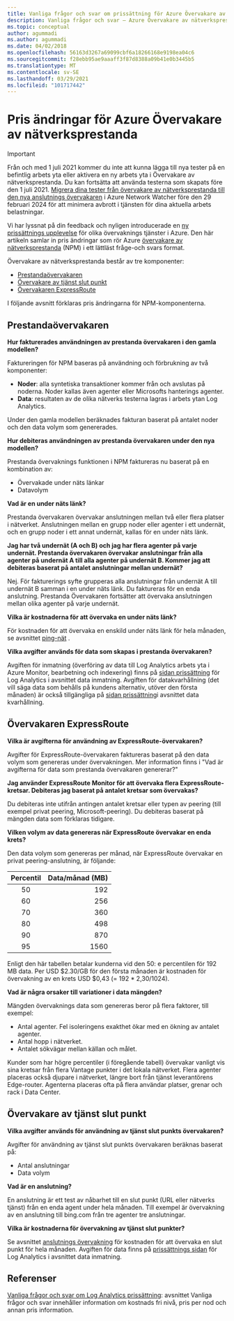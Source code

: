 ```yaml
---
title: Vanliga frågor och svar om prissättning för Azure Övervakare av nätverksprestanda | Microsoft Docs
description: Vanliga frågor och svar – Azure Övervakare av nätverksprestanda
ms.topic: conceptual
author: agummadi
ms.author: agummadi
ms.date: 04/02/2018
ms.openlocfilehash: 56163d3267a69099cbf6a18266168e9198ea04c6
ms.sourcegitcommit: f28ebb95ae9aaaff3f87d8388a09b41e0b3445b5
ms.translationtype: MT
ms.contentlocale: sv-SE
ms.lasthandoff: 03/29/2021
ms.locfileid: "101717442"
---
```

# <a name="pricing-changes-for-azure-network-performance-monitor"></a>Pris ändringar för Azure Övervakare av nätverksprestanda

> [!IMPORTANT]
> Från och med 1 juli 2021 kommer du inte att kunna lägga till nya tester på en befintlig arbets yta eller aktivera en ny arbets yta i Övervakare av nätverksprestanda. Du kan fortsätta att använda testerna som skapats före den 1 juli 2021. [Migrera dina tester från övervakare av nätverksprestanda till den nya anslutnings övervakaren](../../network-watcher/migrate-to-connection-monitor-from-network-performance-monitor.md) i Azure Network Watcher före den 29 februari 2024 för att minimera avbrott i tjänsten för dina aktuella arbets belastningar.

Vi har lyssnat på din feedback och nyligen introducerade en [ny prissättnings upplevelse](https://azure.microsoft.com/blog/introducing-a-new-way-to-purchase-azure-monitoring-services/) för olika övervaknings tjänster i Azure. Den här artikeln samlar in pris ändringar som rör Azure [övervakare av nätverksprestanda](../../networking/network-monitoring-overview.md) (NPM) i ett lättläst fråge-och svars format.

Övervakare av nätverksprestanda består av tre komponenter:
* [Prestandaövervakaren](../../networking/network-monitoring-overview.md#performance-monitor)
* [Övervakare av tjänst slut punkt](../../networking/network-monitoring-overview.md)
* [Övervakaren ExpressRoute](../../networking/network-monitoring-overview.md#expressroute-monitor)

I följande avsnitt förklaras pris ändringarna för NPM-komponenterna.

## <a name="performance-monitor"></a>Prestandaövervakaren

**Hur fakturerades användningen av prestanda övervakaren i den gamla modellen?**

Faktureringen för NPM baseras på användning och förbrukning av två komponenter:
* **Noder**: alla syntetiska transaktioner kommer från och avslutas på noderna. Noder kallas även agenter eller Microsofts hanterings agenter.
* **Data**: resultaten av de olika nätverks testerna lagras i arbets ytan Log Analytics.

Under den gamla modellen beräknades fakturan baserat på antalet noder och den data volym som genererades. 

**Hur debiteras användningen av prestanda övervakaren under den nya modellen?**

Prestanda övervaknings funktionen i NPM faktureras nu baserat på en kombination av: 

* Övervakade under näts länkar
* Datavolym

**Vad är en under näts länk?**

Prestanda övervakaren övervakar anslutningen mellan två eller flera platser i nätverket. Anslutningen mellan en grupp noder eller agenter i ett undernät, och en grupp noder i ett annat undernät, kallas för en under näts länk.

**Jag har två undernät (A och B) och jag har flera agenter på varje undernät. Prestanda övervakaren övervakar anslutningar från alla agenter på undernät A till alla agenter på undernät B. Kommer jag att debiteras baserat på antalet anslutningar mellan undernät?**

Nej. För fakturerings syfte grupperas alla anslutningar från undernät A till undernät B samman i en under näts länk. Du faktureras för en enda anslutning. Prestanda Övervakaren fortsätter att övervaka anslutningen mellan olika agenter på varje undernät.

**Vilka är kostnaderna för att övervaka en under näts länk?**

För kostnaden för att övervaka en enskild under näts länk för hela månaden, se avsnittet [ping-nät](https://azure.microsoft.com/pricing/details/network-watcher/) .

**Vilka avgifter används för data som skapas i prestanda övervakaren?**

Avgiften för inmatning (överföring av data till Log Analytics arbets yta i Azure Monitor, bearbetning och indexering) finns på [sidan prissättning](https://azure.microsoft.com/pricing/details/log-analytics/) för Log Analytics i avsnittet data inmatning. Avgiften för datakvarhållning (det vill säga data som behålls på kundens alternativ, utöver den första månaden) är också tillgängliga på [sidan prissättning](https://azure.microsoft.com/pricing/details/log-analytics/)i avsnittet data kvarhållning.


## <a name="expressroute-monitor"></a>Övervakaren ExpressRoute

**Vilka är avgifterna för användning av ExpressRoute-övervakaren?**

Avgifter för ExpressRoute-övervakaren faktureras baserat på den data volym som genereras under övervakningen. Mer information finns i "Vad är avgifterna för data som prestanda övervakaren genererar?"

**Jag använder ExpressRoute Monitor för att övervaka flera ExpressRoute-kretsar. Debiteras jag baserat på antalet kretsar som övervakas?**

Du debiteras inte utifrån antingen antalet kretsar eller typen av peering (till exempel privat peering, Microsoft-peering). Du debiteras baserat på mängden data som förklaras tidigare.

**Vilken volym av data genereras när ExpressRoute övervakar en enda krets?**

Den data volym som genereras per månad, när ExpressRoute övervakar en privat peering-anslutning, är följande:

|Percentil      |Data/månad (MB)|
| :---:          |           ---:|
|50<sup></sup> |            192|
|60<sup></sup> |            256|
|70<sup></sup> |            360|
|80<sup></sup> |            498|
|90<sup></sup> |            870|
|95<sup></sup> |           1560|


Enligt den här tabellen betalar kunderna vid den 50: e percentilen för 192 MB data. Per USD $2.30/GB för den första månaden är kostnaden för övervakning av en krets USD $0,43 (= 192 * 2,30/1024).

**Vad är några orsaker till variationer i data mängden?**

Mängden övervaknings data som genereras beror på flera faktorer, till exempel:
* Antal agenter. Fel isoleringens exakthet ökar med en ökning av antalet agenter.
* Antal hopp i nätverket.
* Antalet sökvägar mellan källan och målet.

Kunder som har högre percentiler (i föregående tabell) övervakar vanligt vis sina kretsar från flera Vantage punkter i det lokala nätverket. Flera agenter placeras också djupare i nätverket, längre bort från tjänst leverantörens Edge-router. Agenterna placeras ofta på flera användar platser, grenar och rack i Data Center.

## <a name="service-endpoint-monitor"></a>Övervakare av tjänst slut punkt

**Vilka avgifter används för användning av tjänst slut punkts övervakaren?**

Avgifter för användning av tjänst slut punkts övervakaren beräknas baserat på:
* Antal anslutningar
* Data volym

**Vad är en anslutning?**

En anslutning är ett test av nåbarhet till en slut punkt (URL eller nätverks tjänst) från en enda agent under hela månaden. Till exempel är övervakning av en anslutning till bing.com från tre agenter tre anslutningar.

**Vilka är kostnaderna för övervakning av tjänst slut punkter?**

Se avsnittet [anslutnings övervakning](https://azure.microsoft.com/pricing/details/network-watcher/) för kostnaden för att övervaka en slut punkt för hela månaden. Avgiften för data finns på [prissättnings sidan](https://azure.microsoft.com/pricing/details/log-analytics/) för Log Analytics i avsnittet data inmatning.

## <a name="references"></a>Referenser

[Vanliga frågor och svar om Log Analytics prissättning](https://azure.microsoft.com/pricing/details/log-analytics/): avsnittet Vanliga frågor och svar innehåller information om kostnads fri nivå, pris per nod och annan pris information.